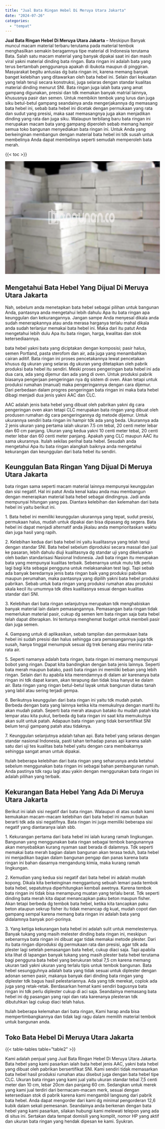 ```yaml
---
title: "Jual Bata Ringan Hebel Di Meruya Utara Jakarta"
date: "2024-07-26"
categories: 
  - "tempat"
---
```


**Jual Bata Ringan Hebel Di Meruya Utara Jakarta** – Meskipun Banyak muncul macam material terbaru terutama pada material tembok menghasilkan semakin beragamnya tipe material di Indonesia terutama Bata. Salah satu macam material yang banyak dipakai saat ini dan masih viral yakni material dinding bata ringan. Bata ringan ini adalah bata yang terus bertambah penggunanya apakah di ibukota maupun di pinggiran. Masyarakat begitu antusias dg bata ringan ini, karena memang banyak banget kelebihan yang ditawarkan oleh bata hebel ini. Selain dari kekuatan yang telah teruji secara konstruksi, juga selaras dengan standar kualitas material dinding menurut SNI. Bata ringan juga ialah bata yang amat gampang digunakan, presisi dan tdk memakan banyak matrial lainnya, khususnya pasir dan semen. Untuk membikin tembok yang lurus dan juga siku betul-betul gampang seandainya anda mengerjakannya dg memasang bata hebel ini, sebab bata hebel ini dicetak dengan permukaan yang rata dan sudut yang presisi, maka saat memasangnya juga akan menjadikan dinding yang rata dan juga siku. Walaupun terbilang baru bata ringan ini merupakan macam bata yang gampang diperoleh sebab memang hampir semua toko bangunan menyediakan bata ringan ini. Untuk Anda yang berkeinginan membangun dengan material bata hebel ini tdk susah untuk membelinya Anda dapat membelinya seperti semudah memperoleh bata merah.

{{< toc >}}

![Jual Bata Ringan Hebel Di Meruya Utara Jakarta](/images/jual-hebel-murah-06.png)

## Mengetahui Bata Hebel Yang Dijual Di Meruya Utara Jakarta

Nah, sebelum anda menetapkan bata hebel sebagai pilihan untuk bangunan Anda, pantasnya anda mengetahui lebih dahulu Apa itu bata ringan apa keunggulan dan kekurangannya. Jangan sampe Anda menyesal dikala anda sudah menerapkannya atau anda merasa harganya terlalu mahal dikala anda sudah terlanjur memakai bata hebel ini. Maka dari itu patut Anda mengetahui lebih dulu Apa itu bata ringan, harga, kwalitas dan stok ketersediaannya.

bata hebel yakni bata yang diciptakan dengan komposisi; pasir halus, semen Portland, pasta sterofom dan air, ada juga yang menambahkan cairan aditif. Bata ringan ini proses pencetakannya lewat pencetakan khusus dg ukuran yang selaras dg ukuran yang ditetapkan oleh pabrik produksi bata hebel itu sendiri. Meski proses pengeringan bata hebel ini ada dua cara, ada yang dijemur dan ada yang di oven. Untuk produksi pabrik biasanya pengerjaan pengeringan nya dg sistem di oven. Akan tetapi untuk produksi rumahan (manual) maka pengeringannya dengan cara dijemur. Dari perbedaan dalam progres pengeringan bata ringan ini maka bata hebel dibagi menjadi dua jenis yakni AAC dan CLC.

AAC adalah jenis bata hebel yang dibuat oleh pabrikan yakni dg cara pengeringan oven akan tetapi CLC merupakan bata ringan yang dibuat oleh produsen rumahan dg cara pengeringannya dg metode dijemur. Untuk ukurannya sendiri bata ringan ini hampir tdk ada yang beda. Ukurannya ada 2 jenis ukuran yang pertama ialah ukuran 7.5 cm tebal, 20 centi meter lebar dan 60 cm panjang. Ukuran yang kedua yakni 10 centi meter tebal, 20 centi meter lebar dan 60 centi meter panjang. Apakah yang CLC maupun AAC itu sama ukurannya. Itulah sekilas perihal bata hebel. Sesudah anda mengetahui Apa itu bata ringan alangkah baiknya anda mengetahui kekurangan dan keunggulan dari bata hebel itu sendiri.

## Keunggulan Bata Ringan Yang Dijual Di Meruya Utara Jakarta

bata ringan sama seperti macam material lainnya mempunyai keunggulan dan sisi negatif. Hal ini patut Anda kenal kalau anda mau membangun dengan menerapkan material bata hebel sebagai dindingnya. Jadi anda mempunyai hitungan yang pas. Diantara kelebihan dan kelemahan dari bata hebel ini yaitu berikut ini.

1\. Bata hebel ini memiliki keunggulan ukurannya yang tepat, sudut presisi, permukaan halus, mudah untuk dipakai dan bisa dipasang dg segera. Bata hebel ini dapat menjadi alternatif anda jikalau anda memprioritaskan waktu dan juga hasil yang rapih.

2\. Kelebihan kedua dari bata hebel ini yaitu kualitasnya yang telah teruji dengan standar SNI. Bata hebel sebelum diproduksi secara massal dan jual ke pasaran, lebih dahulu diuji kualitasnya dg standar uji yang dikeluarkan oleh badan standarisasi Nasional Indonesia. Jadi bata ringan itu merupakan bata yang mempunyai kualitas terbaik. Sebenarnya untuk mutu tdk perlu lagi bagi kita sebagai pengguna untuk melaksanakan test lagi. Tapi sebab ada banyak beredarnya jenis bata ringan baik yang produksi pabrikan maupun perumahan, maka pantasnya yang dipilih yakni bata hebel produksi pabrikan. Sebab untuk bata ringan yang produksi rumahan atau produksi skala kecil itu umumnya tdk dites kualitasnya sesuai dengan kualitas standar dari SNI.

3\. Kelebihan dari bata ringan selanjutnya merupakan tdk menghabiskan banyak material lain dalam pemasangannya. Pemasangan bata ringan tidak memerlukan material pasir, cukup dg semen lem bata ringan saja bata hebel telah dapat diterapkan. Ini tentunya menghemat budget untuk membeli pasir dan juga semen.

4\. Gampang untuk di aplikasikan, sebab tampilan dan permukaan bata hebel ini sudah presisi dan halus sehingga cara pemasangannya juga tdk susah, hanya tinggal menumpuk sesuai dg trek benang atau meniru rata-rata air.

5\. Seperti namanya adalah bata ringan, bata ringan ini memang mempunyai bobot yang ringan. Dapat kita bandingkan dengan bata jenis lainnya. Seperti bata merah maupun batako, pasti bata ringan ini memiliki beban yang lebih ringan. Selain dari itu apabila kita merendamnya di dalam air karenanya bata ringan ini tdk dapat karam, akan terapung dan tidak bisa hanyut ke dalam air. Bata ringan yang ringan betul-betul layak untuk bangunan diatas tanah yang labil atau sering terjadi gempa.

6\. Berikutnya keunggulan dari bata ringan ini yaitu tdk mudah patah. Berbeda dengan bata yang lainnya ketika kita memukulnya dengan martil itu akan mudah patah. Seperti bata merah ataupun batako itu mudah patah kita lempar atau kita pukul, berbeda dg bata ringan ini saat kita memukulnya akan sulit untuk patah. Adapaun bata ringan yang tidak bersertifikat SNI belum teruji gampang patah atau tidaknya.

7\. Keunggulan selanjutnya adalah tahan api. Bata hebel yang selaras dengan standar nasional Indonesia, pasti tahan terhadap panas api karena salah satu dari uji tes kualitas bata hebel yaitu dengan cara membakarnya sehingga sangat aman untuk dipakai.

Itulah beberapa kelebihan dari bata ringan yang seharusnya anda ketahui sebelum menggunakan bata ringan ini sebagai bahan pembangunan rumah. Anda pastinya tdk ragu lagi atau yakin dengan menggunakan bata ringan ini adalah pilihan yang terbaik.

## Kekurangan Bata Hebel Yang Ada Di Meruya Utara Jakarta

Berikut ini ialah sisi negatif dari bata ringan. Walaupun di atas sudah kami kemukakan macam-macam kelebihan dari bata hebel ini namun bukan berarti tdk ada sisi negatifnya. Bata ringan ini juga memiliki beberapa sisi negatif yang diantaranya ialah sbb.

1\. Kekurangan pertama dari bata hebel ini ialah kurang ramah lingkungan. Bangunan yang menggunakan bata ringan sebagai tembok bangunannya akan menyebabkan kurang nyaman saat berada di dalamnya. Tdk seperti memakai bata merah bagian dalam bangunan akan terasa teduh, bata hebel ini menjadikan bagian dalam bangunan pengap dan panas karena bata ringan ini bahan dasarnya mengandung kimia, maka kurang ramah lingkungan.

2\. Kemudian yang kedua sisi negatif dari bata hebel ini adalah mudah kopong. Dikala kita berkeinginan menggantung sebuah lemari pada tembok bata hebel, sepatutnya diperhitungkan kembali awetnya. Karena tembok bata ringan ini tidak bisa menampung muatan yang terlalu berat. Tdk seperti dinding bata merah kita dapat menancapkan paku beton maupun fisher. Akan tetapi berbeda dg tembok bata hebel, ketika kita tancapkan paku beton ataupun sekrup fisher itu tidak menancap dg kuat, mudah copot dan gampang sempal karena memang bata ringan ini adalah bata yang didalamnya banyak pori-porinya.

3\. Yang ketiga kekurangan bata hebel ini adalah sulit untuk memelesternya. Banyak tukang yang masih melester dinding bata ringan ini, meskipun sebenarnya bata ringan ini dibuat agar tidak memakai metode plester. Dari itu bata ringan diproduksi dg permukaan rata dan presisi, agar tdk ada plester lagi setelah pemasangan bata hebel, cukup diaci saja. Tapi apabila kita lihat di lapangan banyak tukang yang masih plester bata hebel terutama bagi pengguna bata hebel yang berukuran tebal 7,5 cm karena memang ukuran tadi yakni ukuran yang terlalu tipis untuk tembok bangunan. Bata hebel sesungguhnya adalah bata yang tidak sesuai untuk diplester dengan adonan semen pasir, makanya banyak dari dinding bata ringan yang diplester tdk bagus hasil pelestariannya. Ada yang tdk merekat, coplok ada juga yang retak-retak. Berdasarkan hemat kami sendiri bagusnya bata ringan ini tdk perlu diplester cukup di aci saja. Seandainya memasang bata hebel ini dg pasangan yang rapi dan rata karenanya plesteran tdk dibutuhkan lagi cukup diaci telah halus.

Itulah beberapa kelemahan dari bata ringan, Kami harap anda bisa mempertimbangkannya dan tidak lagi ragu dalam memilih material tembok untuk bangunan anda.

## Toko Bata Hebel Di Meruya Utara Jakarta

{{< table-tables table="table2" >}}

Kami adalah penjual yang Jual Bata Ringan Hebel Di Meruya Utara Jakarta. Bata hebel yang kami pasarkan ialah bata hebel jenis AAC, yakni bata hebel yang dibuat oleh pabrikan bersertifikat SNI. Kami sendiri tidak memasarkan bata hebel hasil produksi rumahan atau disebut juga dengan bata hebel tipe CLC. Ukuran bata ringan yang kami jual yaitu ukuran standar tebal 7,5 centi meter dan 10 cm, lebar 20cm dan panjang 60 cm. Sedangkan untuk merek yang kami jual terdiri dari bermacam-macam merk, sesuai dengan ketersediaan stok di pabrik karena kami mengambil langsung dari pabrik bata hebel. Anda dapat mengorder dari kami dg minimal pengorderan 12,6 kubik dalam sekali pemesanan. Seandainya anda berkenan dengan bata hebel yang kami pasarkan, silakan hubungi kami melewati telepon yang ada di situs ini. Sertakan data tempat domisili yang komplit, nomor HP yang aktif dan ukuran bata ringan yang hendak dipesan ke kami. Syukran.

